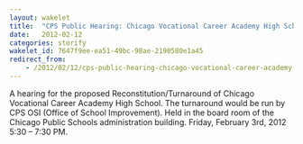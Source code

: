 ```yaml
---
layout: wakelet
title:  "CPS Public Hearing: Chicago Vocational Career Academy High School OSI Turnaround February 3, 2012"
date:   2012-02-12
categories: storify
wakelet_id: 7647f9ee-ea51-49bc-98ae-2190580e1a45
redirect_from:
    - /2012/02/12/cps-public-hearing-chicago-vocational-career-academy-high-school-osi-turnaround-february-3-2012/
---
```


A hearing for the proposed Reconstitution/Turnaround of Chicago Vocational Career Academy High School. The turnaround would be run by CPS OSI (Office of School Improvement). Held in the board room of the Chicago Public Schools administration building. Friday, February 3rd, 2012 5:30 – 7:30 PM.

